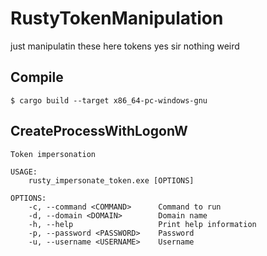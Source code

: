 # RustyTokenManipulation
just manipulatin these here tokens yes sir nothing weird

## Compile
```
$ cargo build --target x86_64-pc-windows-gnu
```
## CreateProcessWithLogonW
```
Token impersonation

USAGE:
    rusty_impersonate_token.exe [OPTIONS]

OPTIONS:
    -c, --command <COMMAND>      Command to run
    -d, --domain <DOMAIN>        Domain name
    -h, --help                   Print help information
    -p, --password <PASSWORD>    Password
    -u, --username <USERNAME>    Username
```
